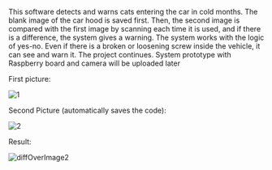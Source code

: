 This software detects and warns cats entering the car in cold months. The blank image of the car hood is saved first. Then, the second image is compared with the first image by scanning each time it is used, and if there is a difference, the system gives a warning.
The system works with the logic of yes-no. Even if there is a broken or loosening screw inside the vehicle, it can see and warn it. The project continues. System prototype with Raspberry board and camera will be uploaded later

First picture:

![1](https://user-images.githubusercontent.com/114522926/213442777-af5588e4-9ccc-417e-b3e3-321a2e6fac06.jpg)

Second Picture (automatically saves the code):

![2](https://user-images.githubusercontent.com/114522926/213442919-004fcaad-3c8b-46ff-a87c-ffd08e8521c2.jpg)

Result: 

![diffOverImage2](https://user-images.githubusercontent.com/114522926/213443394-2ce4b51f-954a-46a0-911d-bcf741447ad9.png)
